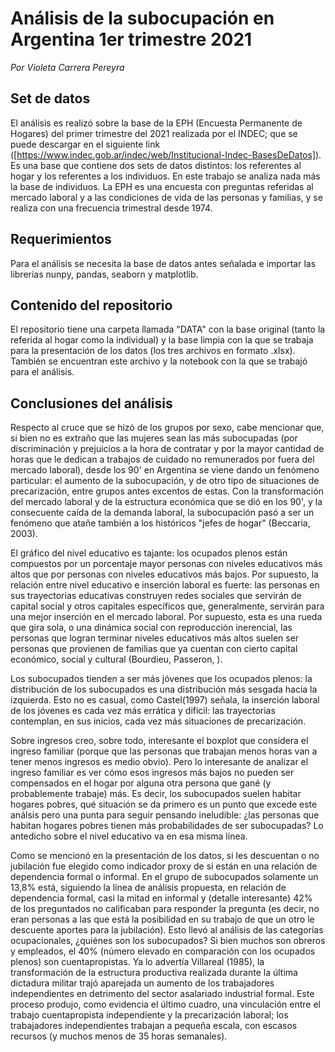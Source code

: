 # Análisis de la subocupación en Argentina 1er trimestre 2021
*Por Violeta Carrera Pereyra*

## Set de datos
El análisis es realizó sobre la base de la EPH (Encuesta Permanente de Hogares) del primer trimestre del 2021 realizada por el INDEC; que se puede descargar en el siguiente link ([https://www.indec.gob.ar/indec/web/Institucional-Indec-BasesDeDatos]). 
Es una base que contiene dos sets de datos distintos: los referentes al hogar y los referentes a los individuos. En este trabajo se analiza nada más la base de individuos. 
La EPH es una encuesta con preguntas referidas al mercado laboral y a las condiciones de vida de las personas y familias, y se realiza con una frecuencia trimestral desde 1974.

## Requerimientos
Para el análisis se necesita la base de datos antes señalada e importar las librerias nunpy, pandas, seaborn y matplotlib.

## Contenido del repositorio
El repositorio tiene una carpeta llamada "DATA" con la base original (tanto la referida al hogar como la individual) y la base limpia con la que se trabaja para la presentación de los datos (los tres archivos en formato .xlsx). También se encuentran este archivo y la notebook con la que se trabajó para el análisis.

## Conclusiones del análisis
Respecto al cruce que se hizó de los grupos por sexo, cabe mencionar que, si bien no es extraño que las mujeres sean las más subocupadas (por discriminación y prejuicios a la hora de contratar y por la mayor cantidad de horas que le dedican a trabajos de cuidado no remunerados por fuera del mercado laboral), desde los 90' en Argentina se viene dando un fenómeno particular: el aumento de la subocupación, y de otro tipo de situaciones de precarización, entre grupos antes excentos de estas. Con la transformación del mercado laboral y de la estructura económica que se dió en los 90', y la consecuente caída de la demanda laboral, la subocupación pasó a ser un fenómeno que atañe también a los históricos "jefes de hogar" (Beccaria, 2003).  
  
El gráfico del nivel educativo es tajante: los ocupados plenos están compuestos por un porcentaje mayor personas con niveles educativos más altos que por personas con niveles educativos más bajos. Por supuesto, la relación entre nivel educativo e inserción laboral es fuerte: las personas en sus trayectorias educativas construyen redes sociales que servirán de capital social y otros capitales específicos que, generalmente, servirán para una mejor inserción en el mercado laboral. Por supuesto, esta es una rueda que gira sola, o una dinámica social con reproducción inerencial, las personas que logran terminar niveles educativos más altos suelen ser personas que provienen de familias que ya cuentan con cierto capital económico, social y cultural (Bourdieu, Passeron, ).  

Los subocupados tienden a ser más jóvenes que los ocupados plenos: la distribución de los subocupados es una distribución más sesgada hacia la izquierda. Esto no es casual, como Castel(1997) señala, la inserción laboral de los jóvenes es cada vez más errática y dificil: las trayectorias contemplan, en sus inicios, cada vez más situaciones de precarización.
  
Sobre ingresos creo, sobre todo, interesante el boxplot que considera el ingreso familiar (porque que las personas que trabajan menos horas van a tener menos ingresos es medio obvio). Pero lo interesante de analizar el ingreso familiar es ver cómo esos ingresos más bajos no pueden ser compensados en el hogar por alguna otra persona que gané (y probablemente trabaje) más. Es decir, los subocupados suelen habitar hogares pobres, qué situación se da primero es un punto que excede este análsis pero una punta para seguir pensando ineludible: ¿las personas que habitan hogares pobres tienen más probabilidades de ser subocupadas? Lo antedicho sobre el nivel educativo va en esa misma línea.  
  
Como se mencionó en la presentación de los datos, si les descuentan o no jubilación fue elegido como indicador proxy de si están en una relación de dependencia formal o informal. En el grupo de subocupados solamente un 13,8% está, siguiendo la línea de análisis propuesta, en relación de dependencia formal, casi la mitad en informal y (detalle interesante) 42% de los preguntados no calificaban para responder la pregunta (es decir, no eran personas a las que está la posibilidad en su trabajo de que un otro le descuente aportes para la jubilación). Esto llevó al análisis de las categorías ocupacionales, ¿quiénes son los subocupados? Si bien muchos son obreros y empleados, el 40% (número elevado en comparación con los ocupados plenos) son cuentapropistas. Ya lo advertía Villareal (1985), la transformación de la estructura productiva realizada durante la última dictadura militar trajó aparejada un aumento de los trabajadores independientes en detrimento del sector asalariado industrial formal. Este proceso produjo, como evidencia el último cuadro, una vinculación entre el trabajo cuentapropista independiente y la precarización laboral; los trabajadores independientes trabajan a pequeña escala, con escasos recursos (y muchos menos de 35 horas semanales).








